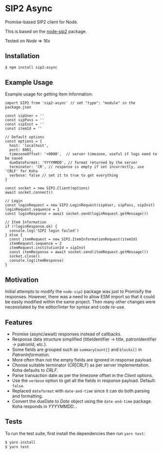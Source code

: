 # SIP2 Async

Promise-based SIP2 client for Node.

This is based on the [node-sip2](https://github.com/frankdsm/node-sip2) package.

Tested on *Node => 16x*

## Installation

```bash
$ npm install sip2-async
```

## Example Usage

Example usage for getting Item Information:

```
import SIP2 from 'sip2-async' // set "type": "module" in the package.json

const sipUser = ''
const sipPass = ''
const sipInst = ''
const itemId = ''

// Default options
const options = {
  host: 'localhost',
  port: 6001,
  timezoneOffset: '+0000',  // server timezone, useful if logs need to be saved
  dueDateFormat: 'YYYYMMDD', // format returned by the server
  terminator: 'CR', // response is empty if set incorrectly, use 'CRLF' for Koha
  verbose: false // set it to true to get everything
}

const socket = new SIP2.Client(options)
await socket.connect()

// Login
const loginRequest = new SIP2.LoginRequest(sipUser, sipPass, sipInst)
loginRequest.sequence = 1
const loginResponse = await socket.send(loginRequest.getMessage())

// Item Information
if (!loginResponse.ok) {
  console.log('SIP2 login failed')
} else {
  const itemRequest = new SIP2.ItemInformationRequest(itemId)
  itemRequest.sequence = 2
  itemRequest.institutionId = sipInst
  const itemResponse = await socket.send(itemRequest.getMessage())
  socket.close()
  console.log(itemResponse)
}

```

## Motivation

Initial attempts to modify the `node-sip2` package was just to Promisify the responses.
However, there was a need to allow ESM import so that it could be easily modified
within the same project. Then many other changes were necessitated by the editor/linter
for syntax and code re-use.

## Features

- Promise (async/await) responses instead of callbacks.
- Response data structure simplified (titleIdentifier -> title, patronIdentifier -> patronId, etc.).
- Some fields are grouped such as `summaryCount{}` and `blocks[]` in *PatronInformation*.
- More often than not the empty fields are ignored in response payload.
- Choose suitable terminator (CR|CRLF) as per server implementation. Koha defaults to *CRLF*.
- Parse transaction date as per the timezone offset in the *Client* options.
- Use the `verbose` option to get all the fields in response payload. Default: `false`.
- Replaced `dateformat` with `date-and-time` since it can do both parsing and formatting.
- Convert the dueDate to *Date* object using the `date-and-time` package. Koha responds in *YYYYMMDD...*


## Tests

To run the test suite, first install the dependencies then run `yarn test`:

```bash
$ yarn install
$ yarn test
```

